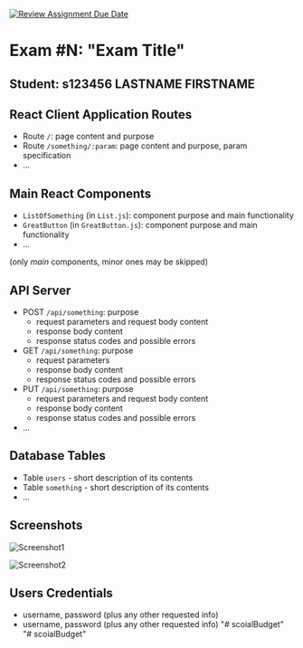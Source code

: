 [![Review Assignment Due Date](https://classroom.github.com/assets/deadline-readme-button-22041afd0340ce965d47ae6ef1cefeee28c7c493a6346c4f15d667ab976d596c.svg)](https://classroom.github.com/a/CNwikhrY)
# Exam #N: "Exam Title"
## Student: s123456 LASTNAME FIRSTNAME 

## React Client Application Routes

- Route `/`: page content and purpose
- Route `/something/:param`: page content and purpose, param specification
- ...


## Main React Components

- `ListOfSomething` (in `List.js`): component purpose and main functionality
- `GreatButton` (in `GreatButton.js`): component purpose and main functionality
- ...

(only _main_ components, minor ones may be skipped)


## API Server

- POST `/api/something`: purpose
  - request parameters and request body content
  - response body content
  - response status codes and possible errors
- GET `/api/something`: purpose
  - request parameters
  - response body content
  - response status codes and possible errors
- PUT `/api/something`: purpose
  - request parameters and request body content
  - response body content
  - response status codes and possible errors
- ...

## Database Tables

- Table `users` - short description of its contents
- Table `something` - short description of its contents
- ...


## Screenshots

![Screenshot1](./img/screenshot.jpg)

![Screenshot2](./img/screenshot.jpg)


## Users Credentials

- username, password (plus any other requested info)
- username, password (plus any other requested info)
"# scoialBudget" 
"# scoialBudget" 

